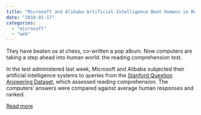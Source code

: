 ```yaml
---
title: "Microsoft and Alibaba Artificial Intelligence Beat Humans in Reading Test"
date: "2018-01-17"
categories: 
  - "microsoft"
  - "web"
---
```


They have beaten us at chess, co-written a pop album. Now computers are taking a step ahead into human world: the reading comprehension test.

In the test administered last week, Microsoft and Alibaba subjected their artificial intelligence systems to queries from the [Stanford Question Answering Dataset](https://rajpurkar.github.io/SQuAD-explorer/), which assessed reading comprehension. The computers’ answers were compared against average human responses and ranked.

[Read more](https://blogs.microsoft.com/ai/microsoft-creates-ai-can-read-document-answer-questions-well-person/)
